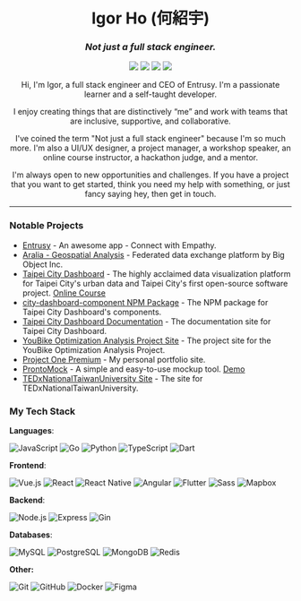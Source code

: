 <h1 style="text-align: center">Igor Ho (何紹宇)</h1>
<h3 style="text-align: center"><i>Not just a full stack engineer.</i></h3>

<p style="text-align: center">
  <a href="https://www.linkedin.com/in/igorho/"><img src="https://img.shields.io/badge/-LinkedIn-blue?style=flat-square&logo=Linkedin&logoColor=white&link=https://www.linkedin.com/in/igorho/"></a>
	<a href="mailto:igorho2000@gmail.com"><img src="https://img.shields.io/badge/-Email-rgb(255, 0, 0)?style=flat-square&logo=gmail&logoColor=white&link=mailto:igorho2000@gmail.com"></a>
  <a href="https://projectonepremium.com/"><img src="https://img.shields.io/badge/-Portfolio-rgb(8, 103, 124)?style=flat-square&link=https://projectonepremium.com/"></a>
	<a href="https://www.projectonepremium.com/sidebar/Igor_Resume_Eng.pdf"><img src="https://img.shields.io/badge/-Resume-rgb(91, 212, 255)?style=flat-square&logo=adobeacrobatreader&logoColor=black&link=https://www.projectonepremium.com/sidebar/Igor_Resume_Eng.pdf"></a>

<p style="text-align: center">Hi, I'm Igor, a full stack engineer and CEO of Entrusy. I'm a passionate learner and a self-taught developer.</p>

<p style="text-align: center">I enjoy creating things that are distinctively “me” and work with teams that are inclusive, supportive, and collaborative.</p>

<p style="text-align: center">I've coined the term "Not just a full stack engineer" because I'm so much more. I'm also a UI/UX designer, a project manager, a workshop speaker, an online course instructor, a hackathon judge, and a mentor.</p>

<p style="text-align: center">I'm always open to new opportunities and challenges. If you have a project that you want to get started, think you need my help with something, or just fancy saying hey, then get in touch.</p>

<hr>

### Notable Projects

- [Entrusy](https://entrusy.com) - An awesome app - Connect with Empathy.
- [Aralia - Geospatial Analysis](https://araliadata.io) - Federated data exchange platform by Big Object Inc.
- [Taipei City Dashboard](https://citydashboard.taipei) - The highly acclaimed data visualization platform for Taipei City's urban data and Taipei City's first open-source software project. [Online Course](https://youtu.be/6Qrf_6e9rGY?si=-7ryLGJS0mrDqJQa)
- [city-dashboard-component NPM Package](https://www.npmjs.com/package/city-dashboard-component) - The NPM package for Taipei City Dashboard's components.
- [Taipei City Dashboard Documentation](https://tuic.gov.taipei/documentation) - The documentation site for Taipei City Dashboard.
- [YouBike Optimization Analysis Project Site](https://tuic.gov.taipei/youbike) - The project site for the YouBike Optimization Analysis Project.
- [Project One Premium](https://projectonepremium.com) - My personal portfolio site.
- [ProntoMock](https://prontomock-abed0.web.app) - A simple and easy-to-use mockup tool. [Demo](https://www.youtube.com/watch?v=Xg1a35EnRI4)
- [TEDxNationalTaiwanUniversity Site](https://tedxntutw.web.app) - The site for TEDxNationalTaiwanUniversity.

### My Tech Stack

**Languages**:

![JavaScript](https://img.shields.io/static/v1?style=for-the-badge&message=JavaScript&color=222222&logo=JavaScript&logoColor=F7DF1E&label=)
![Go](https://img.shields.io/badge/go-%2300ADD8.svg?style=for-the-badge&logo=go&logoColor=white)
![Python](https://img.shields.io/static/v1?style=for-the-badge&message=Python&color=3776AB&logo=Python&logoColor=FFFFFF&label=)
![TypeScript](https://img.shields.io/static/v1?style=for-the-badge&message=TypeScript&color=3178C6&logo=TypeScript&logoColor=FFFFFF&label=)
![Dart](https://img.shields.io/static/v1?style=for-the-badge&message=Dart&color=0175C2&logo=Dart&logoColor=FFFFFF&label=)

**Frontend**:

![Vue.js](https://img.shields.io/static/v1?style=for-the-badge&message=Vue.js&color=4FC08D&logo=Vue.js&logoColor=white&label=)
![React](https://img.shields.io/static/v1?style=for-the-badge&message=React&color=61DAFB&logo=React&logoColor=black&label=)
![React Native](https://img.shields.io/static/v1?style=for-the-badge&message=React+Native&color=222222&logo=React&logoColor=61DAFB&label=)
![Angular](https://img.shields.io/static/v1?style=for-the-badge&message=Angular&color=DD0031&logo=Angular&logoColor=white&label=)
![Flutter](https://img.shields.io/static/v1?style=for-the-badge&message=Flutter&color=02569B&logo=Flutter&logoColor=FFFFFF&label=)
![Sass](https://img.shields.io/static/v1?style=for-the-badge&message=Sass&color=CC6699&logo=Sass&logoColor=white&label=)
![Mapbox](https://img.shields.io/static/v1?style=for-the-badge&message=Mapbox&color=000000&logo=Mapbox&logoColor=FFFFFF&label=)

**Backend**:

![Node.js](https://img.shields.io/static/v1?style=for-the-badge&message=Node.js&color=339933&logo=Node.js&logoColor=white&label=)
![Express](https://img.shields.io/static/v1?style=for-the-badge&message=Express&color=000000&logo=Express&logoColor=white&label=)
![Gin](https://img.shields.io/static/v1?style=for-the-badge&message=Gin&color=00ADD8&logo=Gin&logoColor=white&label=)

**Databases**:

![MySQL](https://img.shields.io/static/v1?style=for-the-badge&message=MySQL&color=4479A1&logo=MySQL&logoColor=FFFFFF&label=)
![PostgreSQL](https://img.shields.io/static/v1?style=for-the-badge&message=PostgreSQL&color=4169E1&logo=PostgreSQL&logoColor=FFFFFF&label=)
![MongoDB](https://img.shields.io/static/v1?style=for-the-badge&message=MongoDB&color=47A248&logo=MongoDB&logoColor=FFFFFF&label=)
![Redis](https://img.shields.io/badge/redis-%23DD0031.svg?style=for-the-badge&logo=redis&logoColor=white)

**Other:**

![Git](https://img.shields.io/static/v1?style=for-the-badge&message=Git&color=F05032&logo=Git&logoColor=FFFFFF&label=)
![GitHub](https://img.shields.io/static/v1?style=for-the-badge&message=GitHub&color=181717&logo=GitHub&logoColor=FFFFFF&label=)
![Docker](https://img.shields.io/static/v1?style=for-the-badge&message=Docker&color=2496ED&logo=Docker&logoColor=FFFFFF&label=)
![Figma](https://img.shields.io/static/v1?style=for-the-badge&message=Figma&color=F24E1E&logo=Figma&logoColor=FFFFFF&label=)
